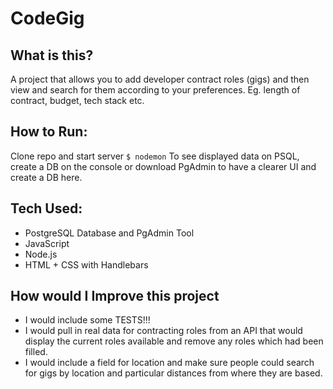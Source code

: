 # CodeGig

## What is this?
A project that allows you to add developer contract roles (gigs) and then view and search for them according to your preferences.  Eg. length of contract, budget, tech stack etc.

## How to Run:

Clone repo and start server
``` $ nodemon ```
To see displayed data on PSQL, create a DB on the console or download PgAdmin to have a clearer UI and create a DB here.

## Tech Used:

- PostgreSQL Database and PgAdmin Tool  
- JavaScript
- Node.js
- HTML + CSS with Handlebars

## How would I Improve this project
- I would include some TESTS!!!
- I would pull in real data for contracting roles from an API that would display the current roles available and remove any roles which had been filled.
- I would include a field for location and make sure people could search for gigs by location and particular distances from where they are based.

